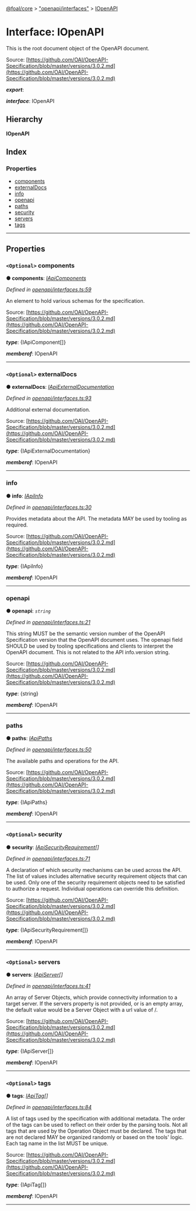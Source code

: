 [@foal/core](../README.md) > ["openapi/interfaces"](../modules/_openapi_interfaces_.md) > [IOpenAPI](../interfaces/_openapi_interfaces_.iopenapi.md)

# Interface: IOpenAPI

This is the root document object of the OpenAPI document.

Source: [https://github.com/OAI/OpenAPI-Specification/blob/master/versions/3.0.2.md](https://github.com/OAI/OpenAPI-Specification/blob/master/versions/3.0.2.md)

*__export__*: 

*__interface__*: IOpenAPI

## Hierarchy

**IOpenAPI**

## Index

### Properties

* [components](_openapi_interfaces_.iopenapi.md#components)
* [externalDocs](_openapi_interfaces_.iopenapi.md#externaldocs)
* [info](_openapi_interfaces_.iopenapi.md#info)
* [openapi](_openapi_interfaces_.iopenapi.md#openapi)
* [paths](_openapi_interfaces_.iopenapi.md#paths)
* [security](_openapi_interfaces_.iopenapi.md#security)
* [servers](_openapi_interfaces_.iopenapi.md#servers)
* [tags](_openapi_interfaces_.iopenapi.md#tags)

---

## Properties

<a id="components"></a>

### `<Optional>` components

**● components**: *[IApiComponents](_openapi_interfaces_.iapicomponents.md)*

*Defined in [openapi/interfaces.ts:59](https://github.com/FoalTS/foal/blob/7934e4d7/packages/core/src/openapi/interfaces.ts#L59)*

An element to hold various schemas for the specification.

Source: [https://github.com/OAI/OpenAPI-Specification/blob/master/versions/3.0.2.md](https://github.com/OAI/OpenAPI-Specification/blob/master/versions/3.0.2.md)

*__type__*: {IApiComponent\[\]}

*__memberof__*: IOpenAPI

___
<a id="externaldocs"></a>

### `<Optional>` externalDocs

**● externalDocs**: *[IApiExternalDocumentation](_openapi_interfaces_.iapiexternaldocumentation.md)*

*Defined in [openapi/interfaces.ts:93](https://github.com/FoalTS/foal/blob/7934e4d7/packages/core/src/openapi/interfaces.ts#L93)*

Additional external documentation.

Source: [https://github.com/OAI/OpenAPI-Specification/blob/master/versions/3.0.2.md](https://github.com/OAI/OpenAPI-Specification/blob/master/versions/3.0.2.md)

*__type__*: {IApiExternalDocumentation}

*__memberof__*: IOpenAPI

___
<a id="info"></a>

###  info

**● info**: *[IApiInfo](_openapi_interfaces_.iapiinfo.md)*

*Defined in [openapi/interfaces.ts:30](https://github.com/FoalTS/foal/blob/7934e4d7/packages/core/src/openapi/interfaces.ts#L30)*

Provides metadata about the API. The metadata MAY be used by tooling as required.

Source: [https://github.com/OAI/OpenAPI-Specification/blob/master/versions/3.0.2.md](https://github.com/OAI/OpenAPI-Specification/blob/master/versions/3.0.2.md)

*__type__*: {IApiInfo}

*__memberof__*: IOpenAPI

___
<a id="openapi"></a>

###  openapi

**● openapi**: *`string`*

*Defined in [openapi/interfaces.ts:21](https://github.com/FoalTS/foal/blob/7934e4d7/packages/core/src/openapi/interfaces.ts#L21)*

This string MUST be the semantic version number of the OpenAPI Specification version that the OpenAPI document uses. The openapi field SHOULD be used by tooling specifications and clients to interpret the OpenAPI document. This is not related to the API info.version string.

Source: [https://github.com/OAI/OpenAPI-Specification/blob/master/versions/3.0.2.md](https://github.com/OAI/OpenAPI-Specification/blob/master/versions/3.0.2.md)

*__type__*: {string}

*__memberof__*: IOpenAPI

___
<a id="paths"></a>

###  paths

**● paths**: *[IApiPaths](_openapi_interfaces_.iapipaths.md)*

*Defined in [openapi/interfaces.ts:50](https://github.com/FoalTS/foal/blob/7934e4d7/packages/core/src/openapi/interfaces.ts#L50)*

The available paths and operations for the API.

Source: [https://github.com/OAI/OpenAPI-Specification/blob/master/versions/3.0.2.md](https://github.com/OAI/OpenAPI-Specification/blob/master/versions/3.0.2.md)

*__type__*: {IApiPaths}

*__memberof__*: IOpenAPI

___
<a id="security"></a>

### `<Optional>` security

**● security**: *[IApiSecurityRequirement](_openapi_interfaces_.iapisecurityrequirement.md)[]*

*Defined in [openapi/interfaces.ts:71](https://github.com/FoalTS/foal/blob/7934e4d7/packages/core/src/openapi/interfaces.ts#L71)*

A declaration of which security mechanisms can be used across the API. The list of values includes alternative security requirement objects that can be used. Only one of the security requirement objects need to be satisfied to authorize a request. Individual operations can override this definition.

Source: [https://github.com/OAI/OpenAPI-Specification/blob/master/versions/3.0.2.md](https://github.com/OAI/OpenAPI-Specification/blob/master/versions/3.0.2.md)

*__type__*: {IApiSecurityRequirement\[\]}

*__memberof__*: IOpenAPI

___
<a id="servers"></a>

### `<Optional>` servers

**● servers**: *[IApiServer](_openapi_interfaces_.iapiserver.md)[]*

*Defined in [openapi/interfaces.ts:41](https://github.com/FoalTS/foal/blob/7934e4d7/packages/core/src/openapi/interfaces.ts#L41)*

An array of Server Objects, which provide connectivity information to a target server. If the servers property is not provided, or is an empty array, the default value would be a Server Object with a url value of /.

Source: [https://github.com/OAI/OpenAPI-Specification/blob/master/versions/3.0.2.md](https://github.com/OAI/OpenAPI-Specification/blob/master/versions/3.0.2.md)

*__type__*: {IApiServer\[\]}

*__memberof__*: IOpenAPI

___
<a id="tags"></a>

### `<Optional>` tags

**● tags**: *[IApiTag](_openapi_interfaces_.iapitag.md)[]*

*Defined in [openapi/interfaces.ts:84](https://github.com/FoalTS/foal/blob/7934e4d7/packages/core/src/openapi/interfaces.ts#L84)*

A list of tags used by the specification with additional metadata. The order of the tags can be used to reflect on their order by the parsing tools. Not all tags that are used by the Operation Object must be declared. The tags that are not declared MAY be organized randomly or based on the tools' logic. Each tag name in the list MUST be unique.

Source: [https://github.com/OAI/OpenAPI-Specification/blob/master/versions/3.0.2.md](https://github.com/OAI/OpenAPI-Specification/blob/master/versions/3.0.2.md)

*__type__*: {IApiTag\[\]}

*__memberof__*: IOpenAPI

___

